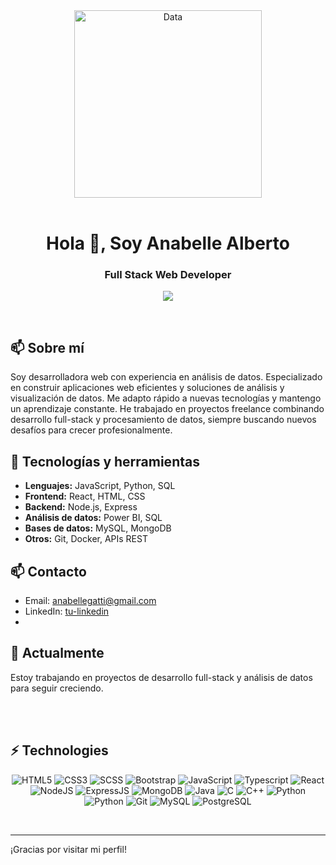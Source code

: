 <div align="center">
<!-- <img src="https://miro.medium.com/max/1600/1*0KFB17_NGTPB0XWyc4BSgQ.jpeg" alt="Data"> -->
<img height="300px" src="[https://media1.tenor.com/images/25de5ae4b3a35de905166d6a8cc92411/tenor.gif?itemid=13245309](https://media4.giphy.com/media/v1.Y2lkPTc5MGI3NjExa3JjNWI3dXVwOXJhZHI5bmlnaW80dDAzM3dtanl6eWYyZXZjbWYxbCZlcD12MV9pbnRlcm5hbF9naWZfYnlfaWQmY3Q9Zw/sRFEa8lbeC7zbcIZZR/giphy.gif)" alt="Data">
 
</div>

<br>

<h1 align="center">Hola 👋, Soy Anabelle Alberto</h1>
<h3 align="center">Full Stack Web Developer</h3>
<p align="center">
  <a href="https://github.com/DenverCoder1/readme-typing-svg"><img src="https://readme-typing-svg.herokuapp.com?lines=Full+Stack+Web+Developer;Data+Analyst;&center=true&width=500&height=50"></a>
</p>
<br>

## 📫 Sobre mí
Soy desarrolladora web con experiencia en análisis de datos. Especializado en construir aplicaciones web eficientes y soluciones de análisis y visualización de datos. Me adapto rápido a nuevas tecnologías y mantengo un aprendizaje constante. He trabajado en proyectos freelance combinando desarrollo full-stack y procesamiento de datos, siempre buscando nuevos desafíos para crecer profesionalmente.

## 🚀 Tecnologías y herramientas
- **Lenguajes:** JavaScript, Python, SQL
- **Frontend:** React, HTML, CSS
- **Backend:** Node.js, Express
- **Análisis de datos:** Power BI, SQL
- **Bases de datos:** MySQL, MongoDB
- **Otros:** Git, Docker, APIs REST

## 📫 Contacto
- Email: anabellegatti@gmail.com
- LinkedIn: [tu-linkedin](https://linkedin.com/in/anabelledimarco)
- 
## 🔭 Actualmente
Estoy trabajando en proyectos de desarrollo full-stack y análisis de datos para seguir creciendo.

<br><br>
## ⚡ Technologies

<p align="center">
<img alt="HTML5" src="https://img.shields.io/badge/html5%20-%23E34F26.svg?&style=for-the-badge&logo=html5&logoColor=white"/>
<img alt="CSS3" src="https://img.shields.io/badge/css3%20-%231572B6.svg?&style=for-the-badge&logo=css3&logoColor=white"/>
 <img alt="SCSS" src="https://img.shields.io/badge/sass%20-%231572B6.svg?&style=for-the-badge&logo=sass&logoColor=white"/>
 <img alt="Bootstrap" src="https://img.shields.io/badge/bootstrap%20-%231572B6.svg?&style=for-the-badge&logo=bootstrap&logoColor=white"/>
<img alt="JavaScript" src="https://img.shields.io/badge/javascript%20-%23323330.svg?&style=for-the-badge&logo=javascript&logoColor=%23F7DF1E"/>
 <img alt="Typescript" src="https://img.shields.io/badge/typescript%20-%23323330.svg?&style=for-the-badge&logo=typescript&logoColor=%23F7DF1E"/>
<img alt="React" src="https://img.shields.io/badge/react%20-%2320232a.svg?&style=for-the-badge&logo=react&logoColor=%2361DAFB"/>
<img alt="NodeJS" src="https://img.shields.io/badge/node.js%20-%2343853D.svg?&style=for-the-badge&logo=node.js&logoColor=white"/>
 <img alt="ExpressJS" src="https://img.shields.io/badge/express%20-%23323330.svg?&style=for-the-badge&logo=express&logoColor=%23F7DF1E"/>
<img alt="MongoDB" src ="https://img.shields.io/badge/MongoDB-%234ea94b.svg?&style=for-the-badge&logo=mongodb&logoColor=white"/>
<img alt="Java" src ="https://img.shields.io/badge/java%20-%23E34F26.svg?&style=for-the-badge&logo=java&logoColor=white"/>
<img alt="C" src="https://img.shields.io/badge/c%20-%2300599C.svg?&style=for-the-badge&logo=c&logoColor=white"/>
<img alt="C++" src="https://img.shields.io/badge/c++%20-%2300599C.svg?&style=for-the-badge&logo=c&logoColor=white"/>
<img alt="Python" src="https://img.shields.io/badge/python%20-%2300599C.svg?&style=for-the-badge&logo=python&logoColor=white"/>
<img alt="Python" src="https://img.shields.io/badge/python%20-%2314354C.svg?&style=for-the-badge&logo=python&logoColor=white"/>
<img alt="Git" src="https://img.shields.io/badge/git%20-%23E34F26.svg?&style=for-the-badge&logo=git&logoColor=white"/>
<img alt="MySQL" src="https://img.shields.io/badge/mysql%20-%2300599C.svg?&style=for-the-badge&logo=mysql&logoColor=white"/>
 <img alt="PostgreSQL" src="https://img.shields.io/badge/postgresql%20-%2300599C.svg?&style=for-the-badge&logo=postgresql&logoColor=white"/>
<br/>
</p>

<br>

---

¡Gracias por visitar mi perfil!
